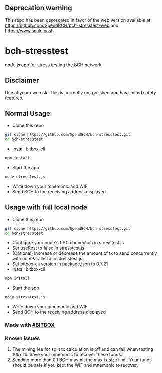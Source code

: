 ## Deprecation warning
This repo has been deprecated in favor of the web version available at https://github.com/SpendBCH/bch-stresstest-web and https://www.scale.cash

# bch-stresstest
node.js app for stress testing the BCH network

## Disclaimer
Use at your own risk. This is currently not polished and has limited safety features.

## Normal Usage
* Clone this repo
```sh
git clone https://github.com/SpendBCH/bch-stresstest.git
cd bch-stresstest
```
* Install bitbox-cli
```sh
npm install
```
* Start the app
```sh
node stresstest.js
```
* Write down your mnemonic and WIF
* Send BCH to the receiving address displayed

## Usage with full local node
* Clone this repo
```sh
git clone https://github.com/SpendBCH/bch-stresstest.git
cd bch-stresstest
```
* Configure your node's RPC connection in stresstest.js 
* Set useRest to false in stresstest.js 
* (Optional) Increase or decrease the amount of tx to send concurrently with numParallelTx in stresstest.js 
* Set bitbox-cli version in package.json to 0.7.21
* Install bitbox-cli
```sh
npm install
```
* Start the app
```sh
node stresstest.js
```
* Write down your mnemonic and WIF
* Send BCH to the receiving address displayed

### Made with [#BITBOX](https://github.com/bigearth/bitbox-cli)

### Known issues
1. The mining fee for split tx calculation is off and can fail when testing 10k+ tx. Save your mnemonic to recover these funds.
1. Sending more than 0.1 BCH may hit the max tx size limit. Your funds should be safe if you kept the WIF and mnemonic to recover.
